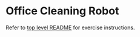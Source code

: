 Office Cleaning Robot
=====================

Refer to [top level README](../README.md) for exercise instructions.

